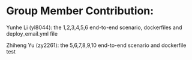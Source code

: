# Group Member Contribution:
Yunhe Li (yl8044): the 1,2,3,4,5,6 end-to-end scenario, dockerfiles and deploy_email.yml file

Zhiheng Yu (zy2261): the 5,6,7,8,9,10 end-to-end scenario and dockerfile test
